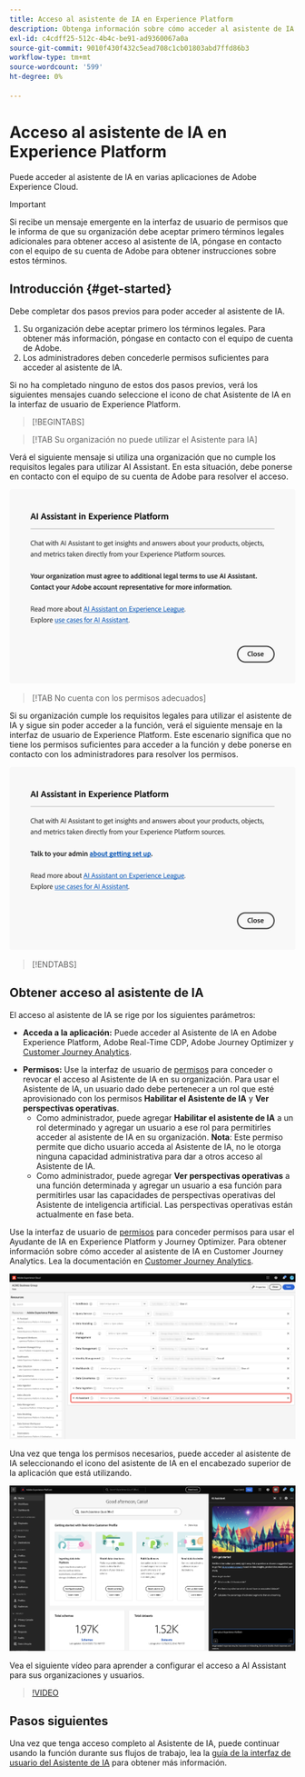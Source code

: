 ```yaml
---
title: Acceso al asistente de IA en Experience Platform
description: Obtenga información sobre cómo acceder al asistente de IA en la interfaz de usuario de Experience Cloud.
exl-id: c4cdff25-512c-4b4c-be91-ad9360067a0a
source-git-commit: 9010f430f432c5ead708c1cb01803abd7ffd86b3
workflow-type: tm+mt
source-wordcount: '599'
ht-degree: 0%

---
```


# Acceso al asistente de IA en Experience Platform

Puede acceder al asistente de IA en varias aplicaciones de Adobe Experience Cloud.

>[!IMPORTANT]
>
>Si recibe un mensaje emergente en la interfaz de usuario de permisos que le informa de que su organización debe aceptar primero términos legales adicionales para obtener acceso al asistente de IA, póngase en contacto con el equipo de su cuenta de Adobe para obtener instrucciones sobre estos términos.

## Introducción  {#get-started}

Debe completar dos pasos previos para poder acceder al asistente de IA.

1. Su organización debe aceptar primero los términos legales. Para obtener más información, póngase en contacto con el equipo de cuenta de Adobe.
2. Los administradores deben concederle permisos suficientes para acceder al asistente de IA.

Si no ha completado ninguno de estos dos pasos previos, verá los siguientes mensajes cuando seleccione el icono de chat Asistente de IA en la interfaz de usuario de Experience Platform.

>[!BEGINTABS]

>[!TAB Su organización no puede utilizar el Asistente para IA]

Verá el siguiente mensaje si utiliza una organización que no cumple los requisitos legales para utilizar AI Assistant. En esta situación, debe ponerse en contacto con el equipo de su cuenta de Adobe para resolver el acceso.

![Mensaje emergente que aparece en la interfaz de usuario de Experience Platform si la organización no puede utilizar el Asistente para IA.](./images/access/modal-one.png)

>[!TAB No cuenta con los permisos adecuados]

Si su organización cumple los requisitos legales para utilizar el asistente de IA y sigue sin poder acceder a la función, verá el siguiente mensaje en la interfaz de usuario de Experience Platform. Este escenario significa que no tiene los permisos suficientes para acceder a la función y debe ponerse en contacto con los administradores para resolver los permisos.

![Mensaje emergente que aparece en la interfaz de usuario de Experience Platform si no tiene los permisos necesarios para el Ayudante de IA.](./images/access/modal-two.png)

>[!ENDTABS]

## Obtener acceso al asistente de IA

El acceso al asistente de IA se rige por los siguientes parámetros:

* **Acceda a la aplicación:** Puede acceder al Asistente de IA en Adobe Experience Platform, Adobe Real-Time CDP, Adobe Journey Optimizer y [Customer Journey Analytics](https://experienceleague.adobe.com/es/docs/analytics-platform/using/ai-assistant).
<!-- * **Contractual access:** Your company must agree to certain [!DNL GenAI]-related legal terms before your organization can use AI Assistant. Contact your organization's administrator or your Adobe Account Team if you are not able to access AI Assistant.  -->
* **Permisos:** Use la interfaz de usuario de [permisos](../access-control/abac/ui/permissions.md) para conceder o revocar el acceso al Asistente de IA en su organización. Para usar el Asistente de IA, un usuario dado debe pertenecer a un rol que esté aprovisionado con los permisos **Habilitar el Asistente de IA** y **Ver perspectivas operativas**.
   * Como administrador, puede agregar **Habilitar el asistente de IA** a un rol determinado y agregar un usuario a ese rol para permitirles acceder al asistente de IA en su organización. **Nota**: Este permiso permite que dicho usuario acceda al Asistente de IA, no le otorga ninguna capacidad administrativa para dar a otros acceso al Asistente de IA.
   * Como administrador, puede agregar **Ver perspectivas operativas** a una función determinada y agregar un usuario a esa función para permitirles usar las capacidades de perspectivas operativas del Asistente de inteligencia artificial. Las perspectivas operativas están actualmente en fase beta.

Use la interfaz de usuario de [permisos](../access-control/abac/ui/roles.md) para conceder permisos para usar el Ayudante de IA en Experience Platform y Journey Optimizer. Para obtener información sobre cómo acceder al asistente de IA en Customer Journey Analytics. Lea la documentación en [Customer Journey Analytics](https://experienceleague.adobe.com/es/docs/analytics-platform/using/ai-assistant).

![La página de la interfaz de usuario de permisos con los permisos Habilitar el asistente de IA y Ver perspectivas operativas incluidos en una función determinada.](./images/access/access-permissions.png)

Una vez que tenga los permisos necesarios, puede acceder al asistente de IA seleccionando el icono del asistente de IA en el encabezado superior de la aplicación que está utilizando.

![Asistente de IA con experiencia de usuario por primera vez.](./images/access/access-home.png)

Vea el siguiente vídeo para aprender a configurar el acceso a AI Assistant para sus organizaciones y usuarios.

>[!VIDEO](https://video.tv.adobe.com/v/3436470/?learn=on)

## Pasos siguientes

Una vez que tenga acceso completo al Asistente de IA, puede continuar usando la función durante sus flujos de trabajo, lea la [guía de la interfaz de usuario del Asistente de IA](./ui-guide.md) para obtener más información.

